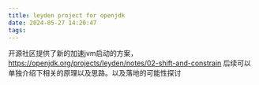 ```yaml
---
title: leyden project for openjdk
date: 2024-05-27 14:20:47
tags:
---
```

开源社区提供了新的加速jvm启动的方案，https://openjdk.org/projects/leyden/notes/02-shift-and-constrain
后续可以单独介绍下相关的原理以及思路。以及落地的可能性探讨
